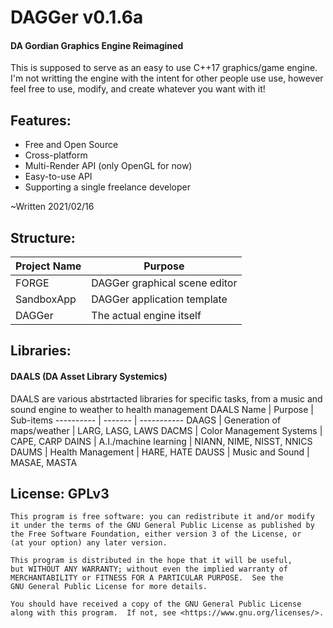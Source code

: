# DAGGer v0.1.6a
#### DA Gordian Graphics Engine Reimagined

This is supposed to serve as an easy to use C++17 graphics/game engine.
I'm not writting the engine with the intent for other people use use,
however feel free to use, modify, and create whatever you want with it!

## Features:
  * Free and Open Source
  * Cross-platform
  * Multi-Render API (only OpenGL for now)
  * Easy-to-use API
  * Supporting a single freelance developer 

~Written 2021/02/16
## Structure:
Project Name | Purpose
------------ | --------
FORGE | DAGGer graphical scene editor
SandboxApp | DAGGer application template
DAGGer | The actual engine itself
			

## Libraries:
#### DAALS (DA Asset Library Systemics)
DAALS are various abstrtacted libraries for specific tasks, from a music and sound engine to weather to health management
DAALS Name | Purpose | Sub-items
---------- | ------- | -----------
DAAGS | Generation of maps/weather | LARG, LASG, LAWS
DACMS | Color Management Systems | CAPE, CARP
DAINS | A.I./machine learning | NIANN, NIME, NISST, NNICS
DAUMS | Health Management | HARE, HATE
DAUSS | Music and Sound | MASAE, MASTA

## License: GPLv3
    This program is free software: you can redistribute it and/or modify
    it under the terms of the GNU General Public License as published by
    the Free Software Foundation, either version 3 of the License, or
    (at your option) any later version.

    This program is distributed in the hope that it will be useful,
    but WITHOUT ANY WARRANTY; without even the implied warranty of
    MERCHANTABILITY or FITNESS FOR A PARTICULAR PURPOSE.  See the
    GNU General Public License for more details.

    You should have received a copy of the GNU General Public License
    along with this program.  If not, see <https://www.gnu.org/licenses/>.

